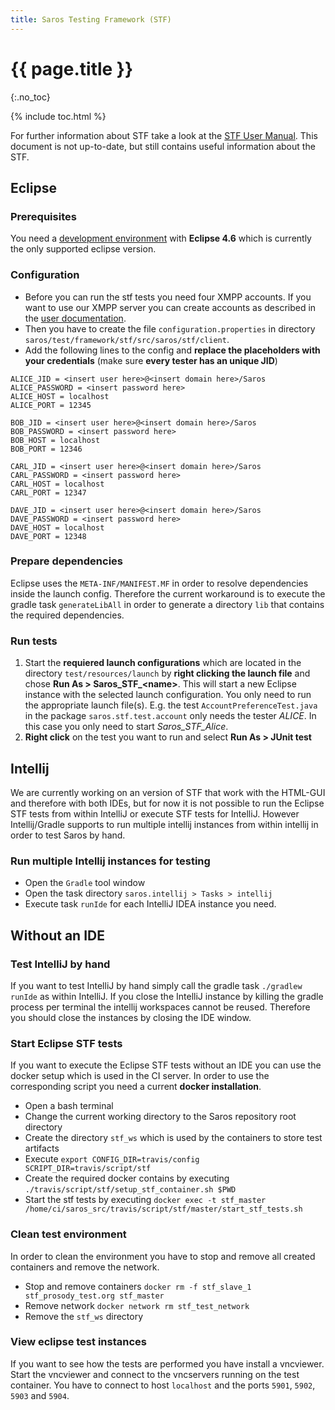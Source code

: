 ```yaml
---
title: Saros Testing Framework (STF)
---
```


# {{ page.title }}
{:.no_toc}

{% include toc.html %}

For further information about STF take a look at the [STF User Manual](https://saros-build.imp.fu-berlin.de/stf/STF_Manual.pdf).
This document is not up-to-date, but still contains useful information about the STF.

## Eclipse

### Prerequisites

You need a [development environment](development-environment.md) with **Eclipse 4.6** which is currently the only supported eclipse version.

### Configuration

* Before you can run the stf tests you need four XMPP accounts. If you want to use our XMPP server you can create accounts as described in the [user documentation](../../documentation/getting-started.html).
* Then you have to create the file `configuration.properties` in directory `saros/test/framework/stf/src/saros/stf/client`.
* Add the following lines to the config and **replace the placeholders with your credentials** (make sure **every tester has an unique JID**)

```properties
ALICE_JID = <insert user here>@<insert domain here>/Saros
ALICE_PASSWORD = <insert password here>
ALICE_HOST = localhost
ALICE_PORT = 12345

BOB_JID = <insert user here>@<insert domain here>/Saros
BOB_PASSWORD = <insert password here>
BOB_HOST = localhost
BOB_PORT = 12346

CARL_JID = <insert user here>@<insert domain here>/Saros
CARL_PASSWORD = <insert password here>
CARL_HOST = localhost
CARL_PORT = 12347

DAVE_JID = <insert user here>@<insert domain here>/Saros
DAVE_PASSWORD = <insert password here>
DAVE_HOST = localhost
DAVE_PORT = 12348
```

### Prepare dependencies

Eclipse uses the `META-INF/MANIFEST.MF` in order to resolve dependencies inside the launch config.
Therefore the current workaround is to execute the gradle task `generateLibAll` in order to generate a directory `lib` that contains the required dependencies.

### Run tests

1.  Start the **requiered launch configurations** which are located
    in the directory `test/resources/launch` by **right clicking the
    launch file** and chose **Run As > Saros\_STF\_\<name\>**. This
    will start a new Eclipse instance with the selected launch
    configuration.
    You only need to run the appropriate launch file(s). E.g. the
    test `AccountPreferenceTest.java` in the package
    `saros.stf.test.account` only needs the tester
    *ALICE*. In this case you only need to start *Saros\_STF\_Alice*.
2.  **Right click** on the test you want to run and select **Run As > JUnit test**

## Intellij
We are currently working on an version of STF that work with the HTML-GUI and therefore with both IDEs, but for now it is not possible to run the Eclipse STF tests from within IntelliJ or execute STF tests for IntelliJ.
However Intellij/Gradle supports to run multiple intellij instances from within intellij in order to test Saros by hand.

### Run multiple Intellij instances for testing
* Open the `Gradle` tool window
* Open the task directory `saros.intellij > Tasks > intellij`
* Execute task `runIde` for each IntelliJ IDEA instance you need.

## Without an IDE

### Test IntelliJ by hand
If you want to test IntelliJ by hand simply call the gradle task `./gradlew runIde` as within IntelliJ. If you close the IntelliJ instance
by killing the gradle process per terminal the intellij workspaces cannot be reused. Therefore you should close the instances by closing the IDE window.

### Start Eclipse STF tests

If you want to execute the Eclipse STF tests without an IDE you can use the docker setup which is used in the CI server.
In order to use the corresponding script you need a current **docker installation**.

* Open a bash terminal
* Change the current working directory to the Saros repository root directory
* Create the directory `stf_ws` which is used by the containers to store test artifacts
* Execute `export CONFIG_DIR=travis/config SCRIPT_DIR=travis/script/stf`
* Create the required docker contains by executing  
  `./travis/script/stf/setup_stf_container.sh $PWD`
* Start the stf tests by executing
  `docker exec -t stf_master /home/ci/saros_src/travis/script/stf/master/start_stf_tests.sh`

### Clean test environment
In order to clean the environment you have to stop and remove all created containers and
remove the network.

* Stop and remove containers `docker rm -f stf_slave_1 stf_prosody_test.org stf_master`
* Remove network `docker network rm stf_test_network`
* Remove the `stf_ws` directory

### View eclipse test instances
If you want to see how the tests are performed you have install a vncviewer.
Start the vncviewer and connect to the vncservers running on the test container. You have to connect to host `localhost` and the ports `5901`, `5902`, `5903` and `5904`.
